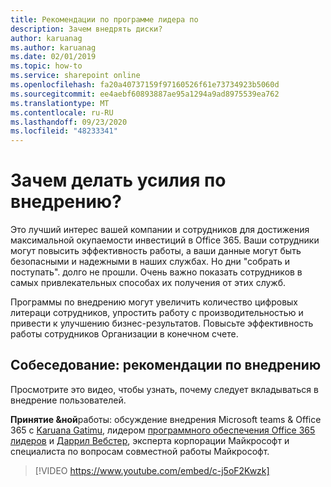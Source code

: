 ```yaml
---
title: Рекомендации по программе лидера по
description: Зачем внедрять диски?
author: karuanag
ms.author: karuanag
ms.date: 02/01/2019
ms.topic: how-to
ms.service: sharepoint online
ms.openlocfilehash: fa20a40737159f97160526f61e73734923b5060d
ms.sourcegitcommit: ee4aebf60893887ae95a1294a9ad8975539ea762
ms.translationtype: MT
ms.contentlocale: ru-RU
ms.lasthandoff: 09/23/2020
ms.locfileid: "48233341"
---
```

# <a name="why-put-effort-into-driving-adoption"></a>Зачем делать усилия по внедрению?  

Это лучший интерес вашей компании и сотрудников для достижения максимальной окупаемости инвестиций в Office 365.  Ваши сотрудники могут повысить эффективность работы, а ваши данные могут быть безопасными и надежными в наших службах.  Но дни "собрать и поступать". долго не прошли.  Очень важно показать сотрудников в самых привлекательных способах их получения от этих служб.

Программы по внедрению могут увеличить количество цифровых литераци сотрудников, упростить работу с производительностью и привести к улучшению бизнес-результатов. Повысьте эффективность работы сотрудников Организации в конечном счете. 

## <a name="interview-adoption-best-practices"></a>Собеседование: рекомендации по внедрению

Просмотрите это видео, чтобы узнать, почему следует вкладываться в внедрение пользователей.  

**Принятие &ной**работы: обсуждение внедрения Microsoft teams & Office 365 с [Karuana Gatimu](https://linkedin.com/in/karuanagatimu), лидером [программного обеспечения Office 365 лидеров](https://aka.ms/O365Champions) и [Даррил Вебстер](https://webster.net.nz/), эксперта корпорации Майкрософт и специалиста по вопросам совместной работы Майкрософт. 

> [!VIDEO https://www.youtube.com/embed/c-j5oF2Kwzk]


